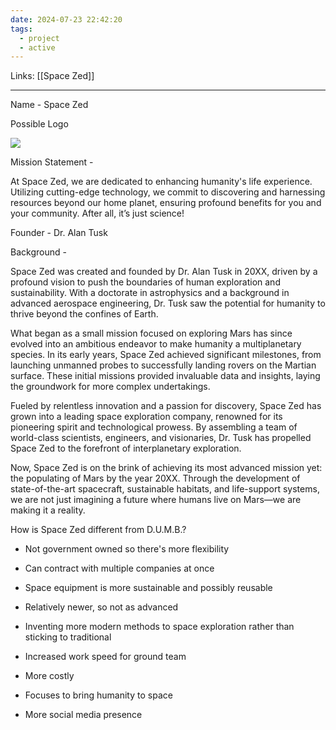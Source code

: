 ```yaml
---
date: 2024-07-23 22:42:20
tags:
  - project
  - active
---
```

Links: [[Space Zed]]
___
Name - Space Zed

  

Possible Logo 

![](https://lh7-us.googleusercontent.com/docsz/AD_4nXfxp73UbMbwVcacxsBPmjWk9BBSfc-kHo5cYHDUhcSeyuJbyvQJQW0m0gvPzNLZs837XDejCUEs8OEFm4C4uNZ8jx2dP7jft1-5CCYcp_3f7tNWt7swuLo2qpnNH4Lxo3VLMONwlXPvBQhceGaFj7ow70Px?key=Q76BcnE4pA3pAFR3-4k7QQ)

  
  

Mission Statement - 

At Space Zed, we are dedicated to enhancing humanity's life experience. Utilizing cutting-edge technology, we commit to discovering and harnessing resources beyond our home planet, ensuring profound benefits for you and your community. After all, it’s just science! 

  

Founder - Dr. Alan Tusk

  

Background - 

Space Zed was created and founded by Dr. Alan Tusk in 20XX, driven by a profound vision to push the boundaries of human exploration and sustainability. With a doctorate in astrophysics and a background in advanced aerospace engineering, Dr. Tusk saw the potential for humanity to thrive beyond the confines of Earth.

What began as a small mission focused on exploring Mars has since evolved into an ambitious endeavor to make humanity a multiplanetary species. In its early years, Space Zed achieved significant milestones, from launching unmanned probes to successfully landing rovers on the Martian surface. These initial missions provided invaluable data and insights, laying the groundwork for more complex undertakings.

Fueled by relentless innovation and a passion for discovery, Space Zed has grown into a leading space exploration company, renowned for its pioneering spirit and technological prowess. By assembling a team of world-class scientists, engineers, and visionaries, Dr. Tusk has propelled Space Zed to the forefront of interplanetary exploration.

Now, Space Zed is on the brink of achieving its most advanced mission yet: the populating of Mars by the year 20XX. Through the development of state-of-the-art spacecraft, sustainable habitats, and life-support systems, we are not just imagining a future where humans live on Mars—we are making it a reality.

How is Space Zed different from D.U.M.B.?

- Not government owned so there's more flexibility 
    
- Can contract with multiple companies at once
    
- Space equipment is more sustainable and possibly reusable
    
- Relatively newer, so not as advanced
    
- Inventing more modern methods to space exploration rather than sticking to traditional 
    
- Increased work speed for ground team
    
- More costly
    
- Focuses to bring humanity to space
    
- More social media presence